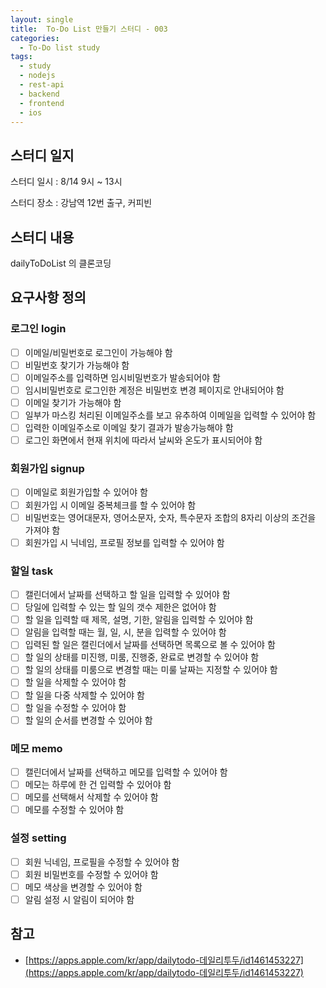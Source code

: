 ```yaml
---
layout: single
title:  To-Do List 만들기 스터디 - 003
categories: 
  - To-Do list study
tags: 
  - study
  - nodejs
  - rest-api
  - backend
  - frontend
  - ios
---
```


## 스터디 일지

스터디 일시 : 8/14 9시 ~ 13시

스터디 장소 : 강남역 12번 출구, 커피빈

## 스터디 내용

dailyToDoList 의 클론코딩

## 요구사항 정의

###  로그인 login

- [ ] 이메일/비밀번호로 로그인이 가능해야 함
- [ ] 비밀번호 찾기가 가능해야 함
- [ ] 이메일주소를 입력하면 임시비밀번호가 발송되어야 함
- [ ] 임시비밀번호로 로그인한 계정은 비밀번호 변경 페이지로 안내되어야 함
- [ ] 이메일 찾기가 가능해야 함
- [ ] 일부가 마스킹 처리된 이메일주소를 보고 유추하여 이메일을 입력할 수 있어야 함
- [ ] 입력한 이메일주소로 이메일 찾기 결과가 발송가능해야 함
- [ ] 로그인 화면에서 현재 위치에 따라서 날씨와 온도가 표시되어야 함

### 회원가입 signup

- [ ] 이메일로 회원가입할 수 있어야 함
- [ ] 회원가입 시 이메일 중복체크를 할 수 있어야 함
- [ ] 비밀번호는 영어대문자, 영어소문자, 숫자, 특수문자 조합의 8자리 이상의 조건을 가져야 함
- [ ] 회원가입 시 닉네임, 프로필 정보를 입력할 수 있어야 함

### 할일 task

- [ ] 캘린더에서 날짜를 선택하고 할 일을 입력할 수 있어야 함
- [ ] 당일에 입력할 수 있는 할 일의 갯수 제한은 없어야 함
- [ ] 할 일을 입력할 때 제목, 설명, 기한, 알림을 입력할 수 있어야 함
- [ ] 알림을 입력할 때는 월, 일, 시, 분을 입력할 수 있어야 함
- [ ] 입력된 할 일은 캘린더에서 날짜를 선택하면 목록으로 볼 수 있어야 함
- [ ] 할 일의 상태를 미진행, 미룸, 진행중, 완료로 변경할 수 있어야 함
- [ ] 할 일의 상태를 미룸으로 변경할 때는 미룰 날짜는 지정할 수 있어야 함
- [ ] 할 일을 삭제할 수 있어야 함
- [ ] 할 일을 다중 삭제할 수 있어야 함
- [ ] 할 일을 수정할 수 있어야 함
- [ ] 할 일의 순서를 변경할 수 있어야 함

### 메모 memo

- [ ] 캘린더에서 날짜를 선택하고 메모를 입력할 수 있어야 함
- [ ] 메모는 하루에 한 건 입력할 수 있어야 함
- [ ] 메모를 선택해서 삭제할 수 있어야 함
- [ ] 메모를 수정할 수 있어야 함

### 설정 setting

- [ ] 회원 닉네임, 프로필을 수정할 수 있어야 함
- [ ] 회원 비밀번호를 수정할 수 있어야 함
- [ ] 메모 색상을 변경할 수 있어야 함
- [ ] 알림 설정 시 알림이 되어야 함

## 참고

- [https://apps.apple.com/kr/app/dailytodo-데일리투두/id1461453227](https://apps.apple.com/kr/app/dailytodo-데일리투두/id1461453227)